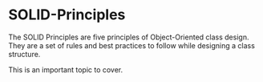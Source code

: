 # SOLID-Principles
The SOLID Principles are five principles of Object-Oriented class design. They are a set of rules and best practices to follow while designing a class structure.

This is an important topic to cover.